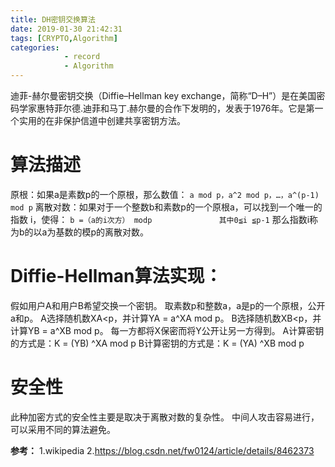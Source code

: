 ```yaml
---
title: DH密钥交换算法
date: 2019-01-30 21:42:31
tags: [CRYPTO,Algorithm]
categories: 
            - record
            - Algorithm
---
```


迪菲-赫尔曼密钥交换（Diffie–Hellman key exchange，简称“D–H”）是在美国密码学家惠特菲尔德.迪菲和马丁.赫尔曼的合作下发明的，发表于1976年。它是第一个实用的在非保护信道中创建共享密钥方法。

# 算法描述

原根：如果a是素数p的一个原根，那么数值：
    `a mod p，a^2 mod p，…，a^(p-1) mod p`
离散对数：如果对于一个整数b和素数p的一个原根a，可以找到一个唯一的指数 i，使得：
          `b =（a的i次方） modp               其中0≦i ≦p-1`
        那么指数i称为b的以a为基数的模p的离散对数。

# Diffie-Hellman算法实现：

假如用户A和用户B希望交换一个密钥。
取素数p和整数a，a是p的一个原根，公开a和p。
A选择随机数XA<p，并计算YA = a^XA mod p。
B选择随机数XB<p，并计算YB = a^XB mod p。
每一方都将X保密而将Y公开让另一方得到。
A计算密钥的方式是：K = (YB) ^XA mod p
B计算密钥的方式是：K = (YA) ^XB mod p

# 安全性

此种加密方式的安全性主要是取决于离散对数的复杂性。
中间人攻击容易进行，可以采用不同的算法避免。

**参考：**
1.wikipedia
2.https://blog.csdn.net/fw0124/article/details/8462373